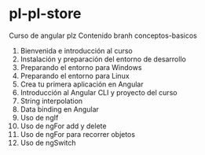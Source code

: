 # pl-pl-store
Curso de angular plz
Contenido branh conceptos-basicos
  1. Bienvenida e introducción al curso
  2. Instalación y preparación del entorno de desarrollo
  3. Preparando el entorno para Windows
  4. Preparando el entorno para Linux
  5. Crea tu primera aplicación en Angular
  6. Introducción al Angular CLI y proyecto del curso
  7. String interpolation
  8. Data binding en Angular
  9. Uso de ngIf
  10. Uso de ngFor add y delete
  11. Uso de ngFor para recorrer objetos
  12. Uso de ngSwitch
